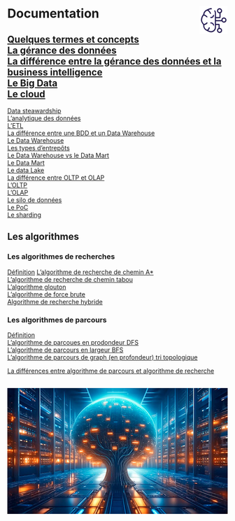 # **Documentation** <a href="../"><img src="../assets/bi.svg" alt="Business intelligence" align="right" height="64px"></a>
[Quelques termes et concepts](../analysisIntro/intro/termsAndConcepts)  
[La gérance des données](https://github.com/MiKL5/artificialIntelligence/blob/master/docs/other/dataStewarding)  
[La différence entre la gérance des données et la business intelligence](https://github.com/MiKL5/artificialIntelligence/blob/master/docs/other/DSvsBI)  
[Le Big Data](https://github.com/MiKL5/artificialIntelligence/blob/master/docs/other/bigData)  
[Le cloud](cloud)  
-
[Data steawardship](dataStewardship)  
[L’analytique des données](dataAnalytics)  
[L’ETL](etl)  
[La différence entre une BDD et un Data Warehouse](bddVSdw)  
[Le Data Warehouse](dataWarehouse)  
[Les types d’entrepôts](dataWarehousetype)  
[Le Data Warehouse vs le Data Mart](dwDm)  
[Le Data Mart](dataMart)  
[Le data Lake](dataLake/)  
[La différence entre OLTP et OLAP](oltpVsOlap)  
[L’OLTP](oltp)  
[L’OLAP](olap)  
[Le silo de données](dataSilo)  
[Le PoC](poc)  
[Le sharding](sharding)  

## **Les algorithmes**
### **Les algorithmes de recherches**
[Définition](https://github.com/MiKL5/artificialIntelligence/blob/master/docs/algo/search)
[L’algorithme de recherche de chemin A*](https://github.com/MiKL5/artificialIntelligence/blob/master/docs/algo/a)  
[L’algorithme de recherche de chemin tabou](https://github.com/MiKL5/artificialIntelligence/blob/master/docs/algo/tabou)  
[L’algorithme glouton](https://github.com/MiKL5/artificialIntelligence/blob/master/docs/algo/glouton)  
[L’algorithme de force brute](https://github.com/MiKL5/artificialIntelligence/blob/master/docs/algo/brutForce)  
[Algorithme de recherche hybride](https://github.com/MiKL5/artificialIntelligence/blob/master/docs/algo/hybride)
### **Les algorithmes de parcours**
[Définition](https://github.com/MiKL5/artificialIntelligence/blob/master/docs/algo/path)  
[L’algorithme de parcoues en prodondeur DFS](https://github.com/MiKL5/artificialIntelligence/blob/master/docs/algo/dfs)  
[L’algorithme de parcours en largeur BFS](https://github.com/MiKL5/artificialIntelligence/blob/master/docs/algo/search)  
[L’algorithme de parcours de graph (en profondeur) tri  topologique](https://github.com/MiKL5/artificialIntelligence/blob/master/docs/algo/topologicalSort)  
<!-- [L'algorithme de Dijkstra](algo/Dijkstra)   -->
<!-- [L’algorithme de Kahn](algo/Kahn)   -->

[La différences entre algorithme de parcours et algorithme de recherche](https://github.com/MiKL5/artificialIntelligence/blob/master/docs/algo/pathVsSearch)

<div align="center"><br><a href="../"><img src="../assets/bi.jpg"></a></div>